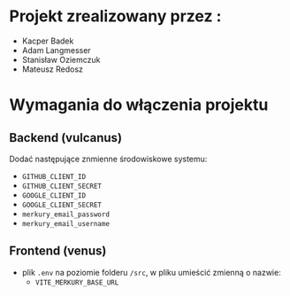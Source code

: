 # Projekt zrealizowany przez :

- Kacper Badek
- Adam Langmesser
- Stanisław Oziemczuk
- Mateusz Redosz

# Wymagania do włączenia projektu
## Backend (vulcanus)
Dodać następujące znmienne środowiskowe systemu:
- `GITHUB_CLIENT_ID`
- `GITHUB_CLIENT_SECRET`
- `GOOGLE_CLIENT_ID`
- `GOOGLE_CLIENT_SECRET`
- `merkury_email_password`
- `merkury_email_username`
## Frontend (venus)
- plik `.env` na poziomie folderu `/src`, w pliku umieścić zmienną o nazwie:
  - `VITE_MERKURY_BASE_URL`
